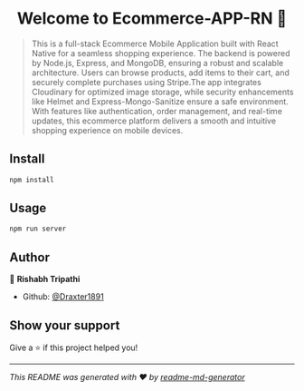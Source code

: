 <h1 align="center">Welcome to Ecommerce-APP-RN 👋</h1>
<p>
</p>

> This is a full-stack Ecommerce Mobile Application built with React Native for a seamless shopping experience. The backend is powered by Node.js, Express, and MongoDB, ensuring a robust and scalable architecture. Users can browse products, add items to their cart, and securely complete purchases using Stripe.The app integrates Cloudinary for optimized image storage, while security enhancements like Helmet and Express-Mongo-Sanitize ensure a safe environment. With features like authentication, order management, and real-time updates, this ecommerce platform delivers a smooth and intuitive shopping experience on mobile devices.

## Install

```sh
npm install
```

## Usage

```sh
npm run server
```

## Author

👤 **Rishabh Tripathi**

* Github: [@Draxter1891](https://github.com/Draxter1891)

## Show your support

Give a ⭐️ if this project helped you!

***
_This README was generated with ❤️ by [readme-md-generator](https://github.com/kefranabg/readme-md-generator)_